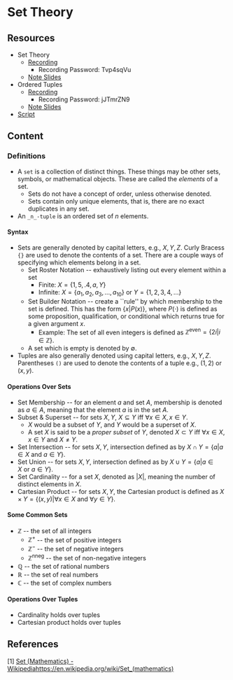 # Set Theory
## Resources
* Set Theory
  * [Recording](https://wright.webex.com/wright/ldr.php?RCID=b99fc2a213328ac881d7ede4aeaaa1c0)
    * Recording Password: Tvp4sqVu
  * [Note Slides](./notes-set-theory.pdf)
* Ordered Tuples 
  * [Recording](https://wright.webex.com/wright/ldr.php?RCID=1b74fbce318a7c217f5d95c38b929d19)
    * Recording Password: jJTmrZN9
  * [Note Slides](./notes-ordered-tuples.pdf)
* [Script](./script-set-theory.pdf)

## Content
### Definitions
* A `set` is a collection of distinct things. These things may be other sets, symbols, or mathematical objects. These are called the _elements_ of a set. 
  * Sets do not have a concept of order, unless otherwise denoted.
  * Sets contain only unique elements, that is, there are no exact duplicates in any set.
* An `_n_-tuple` is an ordered set of $n$ elements.

#### Syntax
* Sets are generally denoted by capital letters, e.g., $`X, Y, Z`$. Curly Bracess `{}` are used to denote the contents of a set. There are a couple ways of specifying which elements belong in a set.
  * Set Roster Notation -- exhaustively listing out every element within a set
    * Finite: $`X = \{1, 5, .4, a, Y \}`$
    * Infinite: $` X = \{a_1, a_2, a_3, ..., a_10\}`$ or $`Y = \{1, 2, 3, 4, ...\}`$ 
  * Set Builder Notation -- create a ``rule'' by which membership to the set is defined. This has the form $`\{x|P(x)\}`$, where $P(\cdot)$ is defined as some proposition, qualification, or conditional which returns true for a given argument $x$.
    * Example: The set of all even integers is defined as $`\mathbb{Z}^{\text{even}} = \{2i|i\in\mathbb{Z}\}`$.
  * A set which is empty is denoted by $\emptyset$.
* Tuples are also generally denoted using capital letters, e.g., $X,Y,Z$. Parentheses `()` are used to denote the contents of a tuple e.g., $(1,2)$ or $(x,y)$.

#### Operations Over Sets
* Set Membership -- for an element $a$ and set $A$, membership is denoted as $a \in A$, meaning that the element $a$ is in the set $A$.
* Subset & Superset -- for sets $X,Y$, $X \subseteq Y$ iff $\forall x\in X, x\in Y$.
  * $X$ would be a subset of $Y$, and $Y$ would be a superset of $X$.
  * A set $X$ is said to be a _proper subset_ of $Y$, denoted $X \subset Y$ iff $\forall x \in X, x \in Y$ and $X \not= Y$.  
* Set Intersection -- for sets $X,Y$, intersection defined as by $`X \cap Y = \{a|a \in X \text{~and~} a \in Y\}`$.
* Set Union -- for sets $X,Y$, intersection defined as by $`X \cup Y = \{a|a \in X \text{~or~} a \in Y\}`$.
* Set Cardinality -- for a set $X$, denoted as $|X|$, meaning the number of distinct elements in $X$.
* Cartesian Product -- for sets $X,Y$, the Cartesian product is defined as $`X \times Y = \{(x,y)|\forall x \in X \text{~and~} \forall y \in Y\}`$.

#### Some Common Sets
* $\mathbb{Z}$ -- the set of all integers
  * $`\mathbb{Z}^+`$ -- the set of positive integers
  * $`\mathbb{Z}^-`$ -- the set of negative integers
  * $`\mathbb{Z}^{\text{nneg}}`$ -- the set of non-negative integers
* $\mathbb{Q}$ -- the set of rational numbers
* $\mathbb{R}$ -- the set of real numbers
* $\mathbb{C}$ -- the set of complex numbers

#### Operations Over Tuples
* Cardinality holds over tuples
* Cartesian product holds over tuples

## References
[1] [Set (Mathematics) - Wikipedia](https://en.wikipedia.org/wiki/Set_(mathematics))https://en.wikipedia.org/wiki/Set_(mathematics)
